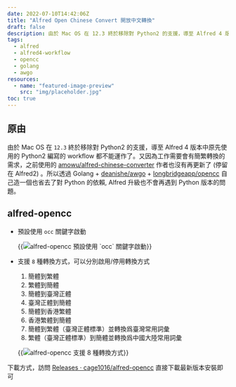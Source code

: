 ```yaml
---
date: 2022-07-10T14:42:06Z
title: "Alfred Open Chinese Convert 開放中文轉換"
draft: false
description: 由於 Mac OS 在 12.3 終於移除對 Python2 的支援，導至 Alfred 4 版本中原先使用的 Python2 編寫的 workflow 都不能運作了。又因為工作需要會有簡繁轉換的需求，之前使用的 amowu/alfred-chinese-converter 作者也沒有再更新了 (停留在 Alfred2)。所以透過 Golang + awgo + opencc 自己造一個也省去了對 Python 的依賴, Alfred 升級也不會再遇到 Python 版本的問題。
tags:
  - alfred
  - alfred4-workflow
  - opencc
  - golang
  - awgo  
resources:
  - name: "featured-image-preview"
    src: "img/placeholder.jpg"
toc: true
---
```


<!--more-->

## 原由

由於 Mac OS 在 `12.3` 終於移除對 Python2 的支援，導至 Alfred 4 版本中原先使用的 Python2 編寫的 workflow 都不能運作了。又因為工作需要會有簡繁轉換的需求，之前使用的 [amowu/alfred-chinese-converter](https://github.com/amowu/alfred-chinese-converter) 作者也沒有再更新了 (停留在 Alfred2)
。所以透過 Golang + [deanishe/awgo](https://github.com/deanishe/awgo) + [longbridgeapp/opencc](https://github.com/longbridgeapp/opencc) 自己造一個也省去了對 Python 的依賴, Alfred 升級也不會再遇到 Python 版本的問題。

## alfred-opencc

- 預設使用 `occ` 關鍵字啟動

    {{<image src="/posts/alfred-open-chinese-convert/img/1.jpg" alt="alfred-opencc 預設使用 `occ` 關鍵字啟動">}}

- 支援 `8` 種轉換方式，可以分別啟用/停用轉換方式

    1. 簡體到繁體
    1. 繁體到簡體
    1. 簡體到臺灣正體
    1. 臺灣正體到簡體
    1. 簡體到香港繁體
    1. 香港繁體到簡體
    1. 簡體到繁體（臺灣正體標準）並轉換爲臺灣常用詞彙
    1. 繁體（臺灣正體標準）到簡體並轉換爲中國大陸常用詞彙

    {{<image src="/posts/alfred-open-chinese-convert/img/placeholder.jpg" alt="alfred-opencc 支援 8 種轉換方式">}}


下載方式，訪問 [Releases · cage1016/alfred-opencc](https://github.com/cage1016/alfred-opencc/releases) 直接下載最新版本安裝即可